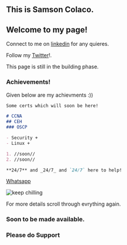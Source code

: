 ## This is Samson Colaco.
## Welcome to my page!

Connect to me on [linkedin](www.linkedin.com/in/samson-colaco) for any quieres.

Follow my [Twitter](https://twitter.com/ColacoSamson)!.

This page is still in the building phase.

### Achievements!

Given below are my achievments :))
  
```markdown
Some certs which will soon be here!

# CCNA
## CEH
### OSCP

- Security +
- Linux +

1. //soon//
2. //soon//

**24/7** and _24/7_ and `24/7` here to help!
```

[Whatsapp](https://wa.me/7977544883) 

![keep chilling](https://www.bit.ly/fcc-relaxing-cat)


For more details scroll through evrything again.

### Soon to be made available.


### Please do Support 

